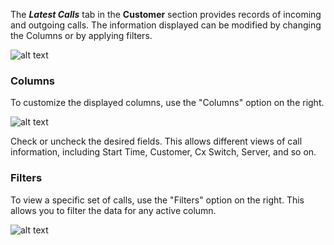The ***Latest Calls*** tab in the **Customer** section provides records of incoming and outgoing calls. The information displayed can be modified by changing the Columns or by applying filters. 

![alt text][latest-calls1]

### Columns
To customize the displayed columns, use the "Columns" option on the right. 

![alt text][latest-calls2]

Check or uncheck the desired fields. This allows different views of call information, including Start Time, Customer, Cx Switch, Server, and so on. 


### Filters
To view a specific set of calls, use the "Filters" option on the right. This allows you to filter the data for any active column. 

![alt text][latest-calls3]

[latest-calls1]: /customer/img/latest-calls1.png "Latest Calls-1"
[latest-calls2]: /customer/img/latest-calls2.png "Latest Calls-2"
[latest-calls3]: /customer/img/latest-calls3.png "Latest Calls-3"
